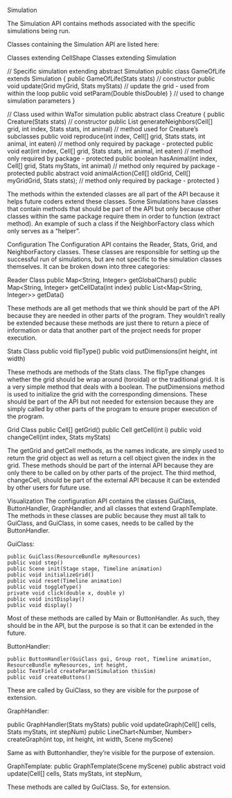 Simulation

The Simulation API contains methods associated with the specific simulations being run.

Classes containing the Simulation API are listed here:

Classes extending CellShape
Classes extending Simulation

// Specific simulation extending abstract Simulation
public class GameOfLife extends Simulation { 
    public GameOfLife(Stats stats) // constructor
    public void update(Grid myGrid, Stats myStats) // update the grid - used from within the loop 
    public void setParam(Double thisDouble) } // used to change simulation parameters
}

// Class used within WaTor simulation
public abstract class Creature { 
    public Creature(Stats stats) // constructor
    public List<Cell> generateNeighbors(Cell[] grid, int index, Stats stats, int animal) // method used for Creature’s subclasses
    public void reproduce(int index, Cell[] grid, Stats stats, int animal, int eaten) // method only required by package - protected
    public void eat(int index, Cell[] grid, Stats stats, int animal, int eaten) // method only required by package - protected
    public boolean hasAnimal(int index, Cell[] grid, Stats myStats, int animal) // method only required by package - protected
    public abstract void animalAction(Cell[] oldGrid, Cell[] myGridGrid, Stats stats); // method only required by package - protected
}

The methods within the extended classes are all part of the API because it helps future coders extend these classes. Some Simulations have classes that contain methods that should be part of the API but only because other classes within the same package require them in order to function (extract method). An example of such a class if the NeighborFactory class which only serves as a “helper”. 

Configuration
The Configuration API contains the Reader, Stats, Grid, and NeighborFactory classes. These classes are responsible for setting up the successful run of simulations, but are not specific to the simulation classes themselves. It can be broken down into three categories:

Reader Class
public Map<String, Integer> getGlobalChars() 
public Map<String, Integer> getCellData(int index) 
public List<Map<String, Integer>> getData()

These methods are all get methods that we think should be part of the API because they are needed in other parts of the program. They wouldn’t really be extended because these methods are just there to return a piece of information or data that another part of the project needs for proper execution. 


Stats Class
public void flipType() 
public void putDimensions(int height, int width)

These methods are methods of the Stats class. The flipType changes whether the grid should be wrap around (toroidal) or the traditional grid. It is a very simple method that deals with a boolean. The putDimensions method is used to initialize the grid with the corresponding dimensions. These should be part of the API but not needed for extension because they are simply called by other parts of the program to ensure proper execution of the program. 

Grid Class
public Cell[] getGrid() 
public Cell getCell(int i) 
public void changeCell(int index, Stats myStats)


The getGrid and getCell methods, as the names indicate, are simply used to return the grid object as well as return a cell object given the index in the grid. These methods should be part of the internal API because they are only there to be called on by other parts of the project. The third method, changeCell, should be part of the external API because it can be extended by other users for future use. 

Visualization
The configuration API contains the classes GuiClass, ButtonHandler, GraphHandler, and all classes that extend GraphTemplate. The methods in these classes are public because they must all talk to GuiClass, and GuiClass, in some cases, needs to be called by the ButtonHandler.

GuiClass:

    public GuiClass(ResourceBundle myResources) 
    public void step() 
    public Scene init(Stage stage, Timeline animation) 
    public void initializeGrid() 
    public void reset(Timeline animation) 
    public void toggleType() 
    private void click(double x, double y) 
    public void initDisplay() 
    public void display()

Most of these methods are called by Main or ButtonHandler. As such, they should be in the API, but the purpose is so that it can be extended in the future.

ButtonHandler:

    public ButtonHandler(GuiClass gui, Group root, Timeline animation, ResourceBundle myResources, int height,
    public TextField createParam(Simulation thisSim) 
    public void createButtons() 


These are called by GuiClass, so they are visible for the purpose of extension.

GraphHandler:

public GraphHandler(Stats myStats) 
    public void updateGraph(Cell[] cells, Stats myStats, int stepNum) 
    public LineChart<Number, Number> createGraph(int top, int height, int width, Scene myScene)

Same as with Buttonhandler, they’re visible for the purpose of extension.

GraphTemplate:
public GraphTemplate(Scene myScene) 
    public abstract void update(Cell[] cells, Stats myStats, int stepNum,

These methods are called by GuiClass. So, for extension.
